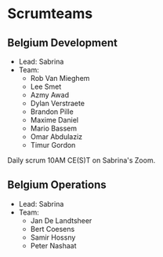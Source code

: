 # Scrumteams

## Belgium Development 
  
  - Lead: Sabrina
  - Team:  
    - Rob Van Mieghem
    - Lee Smet
    - Azmy Awad
    - Dylan Verstraete
    - Brandon Pille
    - Maxime Daniel 
    - Mario Bassem
    - Omar Abdulaziz
    - Timur Gordon

Daily scrum 10AM CE(S)T on Sabrina's Zoom.

## Belgium Operations

  - Lead: Sabrina
  - Team:
    - Jan De Landtsheer
    - Bert Coesens
    - Samir Hossny
    - Peter Nashaat

